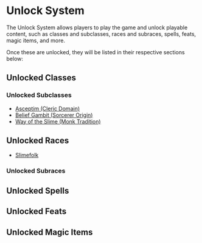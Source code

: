 <!-- wiki-header-section:start -->
# Unlock System

The Unlock System allows players to play the game and unlock playable content, such as classes and subclasses, races and subraces, spells, feats, magic items, and more. 

<!-- wiki-header-section:end -->

Once these are unlocked, they will be listed in their respective sections below:

## Unlocked Classes

### Unlocked Subclasses

- <a href="Asceptim (Cleric Domain).html">Asceptim (Cleric Domain)</a>
- <a href="Belief Gambit (Sorcerer Origin).html">Belief Gambit (Sorcerer Origin)</a>
- <a href="Way of the Slime (Monk Tradition).html">Way of the Slime (Monk Tradition)</a>


## Unlocked Races

- <a href="Slimefolk (Race).html">Slimefolk</a>

### Unlocked Subraces

## Unlocked Spells

## Unlocked Feats

## Unlocked Magic Items